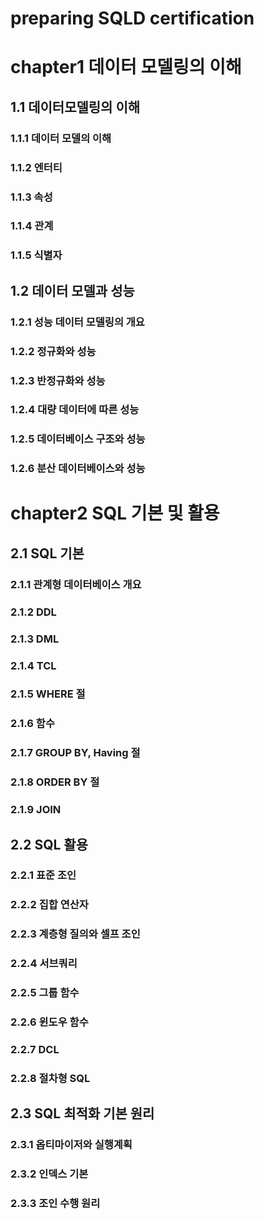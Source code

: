 # preparing SQLD certification

# chapter1 데이터 모델링의 이해

## 1.1 데이터모델링의 이해
### 1.1.1 데이터 모델의 이해
### 1.1.2 엔터티
### 1.1.3 속성
### 1.1.4 관계
### 1.1.5 식별자

## 1.2 데이터 모델과 성능
### 1.2.1 성능 데이터 모델링의 개요
### 1.2.2 정규화와 성능
### 1.2.3 반정규화와 성능
### 1.2.4 대량 데이터에 따른 성능
### 1.2.5 데이터베이스 구조와 성능
### 1.2.6 분산 데이터베이스와 성능

# chapter2 SQL 기본 및 활용

## 2.1 SQL 기본
### 2.1.1 관계형 데이터베이스 개요
### 2.1.2 DDL
### 2.1.3 DML
### 2.1.4 TCL
### 2.1.5 WHERE 절
### 2.1.6 함수
### 2.1.7 GROUP BY, Having 절
### 2.1.8 ORDER BY 절
### 2.1.9 JOIN

## 2.2 SQL 활용
### 2.2.1 표준 조인
### 2.2.2 집합 연산자
### 2.2.3 계층형 질의와 셀프 조인
### 2.2.4 서브쿼리
### 2.2.5 그룹 함수
### 2.2.6 윈도우 함수
### 2.2.7 DCL
### 2.2.8 절차형 SQL

## 2.3 SQL 최적화 기본 원리
### 2.3.1 옵티마이저와 실행계획
### 2.3.2 인덱스 기본
### 2.3.3 조인 수행 원리